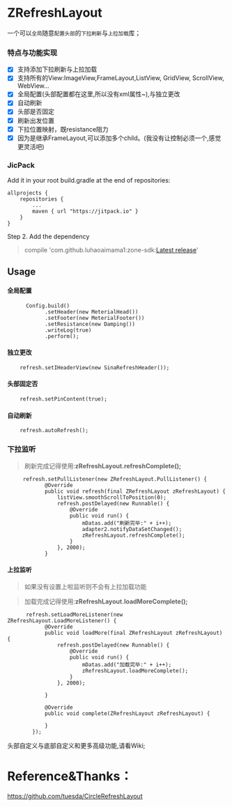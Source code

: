 # ZRefreshLayout

一个可以`全局`随意`配置头部`的`下拉刷新`与`上拉加载`库；

### 特点与功能实现
- [x] 支持添加下拉刷新与上拉加载
- [x] 支持所有的View:ImageView,FrameLayout,ListView, GridView, ScrollView, WebView...
- [x] 全局配置(头部配置都在这里,所以没有xml属性~),与独立更改
- [x] 自动刷新
- [x] 头部是否固定
- [x] 刷新出发位置
- [x] 下拉位置映射，既resistance阻力
- [x] 因为是继承FrameLayout,可以添加多个child。(我没有让控制必须一个,感觉更灵活吧)

### JicPack
Add it in your root build.gradle at the end of repositories:
```
allprojects {
    repositories {
        ...
        maven { url "https://jitpack.io" }
    }
}
```
Step 2. Add the dependency

> compile 'com.github.luhaoaimama1:zone-sdk:[Latest release](https://github.com/luhaoaimama1/zone-sdk/releases)'
    

## Usage

#### 全局配置

```
      Config.build()
            .setHeader(new MeterialHead())
            .setFooter(new MeterialFooter())
            .setResistance(new Damping())
            .writeLog(true)
            .perform();
```
#### 独立更改

```
    refresh.setIHeaderView(new SinaRefreshHeader());
```

#### 头部固定否

```
    refresh.setPinContent(true);
```

#### 自动刷新

```
    refresh.autoRefresh();
```

### 下拉监听
> 刷新完成记得使用:**zRefreshLayout.refreshComplete();**

```
     refresh.setPullListener(new ZRefreshLayout.PullListener() {
            @Override
            public void refresh(final ZRefreshLayout zRefreshLayout) {
                listView.smoothScrollToPosition(0);
                refresh.postDelayed(new Runnable() {
                    @Override
                    public void run() {
                        mDatas.add("刷新完毕:" + i++);
                        adapter2.notifyDataSetChanged();
                        zRefreshLayout.refreshComplete();
                    }
                }, 2000);
            }

```

#### 上拉监听
> 如果没有设置上啦监听则不会有上拉加载功能

> 加载完成记得使用:**zRefreshLayout.loadMoreComplete();**

```
      refresh.setLoadMoreListener(new ZRefreshLayout.LoadMoreListener() {
            @Override
            public void loadMore(final ZRefreshLayout zRefreshLayout) {
                refresh.postDelayed(new Runnable() {
                    @Override
                    public void run() {
                        mDatas.add("加载完毕:" + i++);
                        zRefreshLayout.loadMoreComplete();
                    }
                }, 2000);

            }

            @Override
            public void complete(ZRefreshLayout zRefreshLayout) {

            }
        });
```

头部自定义与底部自定义和更多高级功能,请看Wiki;

# Reference&Thanks：

https://github.com/tuesda/CircleRefreshLayout

